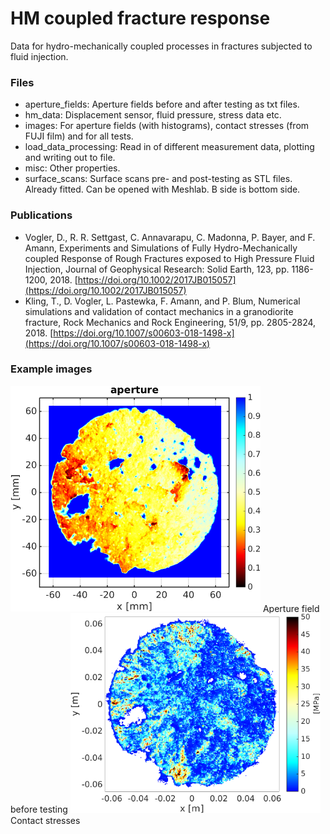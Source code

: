 # HM coupled fracture response
Data for hydro-mechanically coupled processes in fractures subjected to fluid injection.

### Files
- aperture_fields: Aperture fields before and after testing as txt files.
- hm_data: Displacement sensor, fluid pressure, stress data etc.
- images: For aperture fields (with histograms), contact stresses (from FUJI film) and for all tests.
- load_data_processing: Read in of different measurement data, plotting and writing out to file.
- misc: Other properties.
- surface_scans: Surface scans pre- and post-testing as STL files. Already fitted. Can be opened with Meshlab. B side is bottom side.

### Publications
- Vogler, D., R. R. Settgast, C. Annavarapu, C. Madonna, P. Bayer, and F. Amann, Experiments and Simulations of Fully Hydro-Mechanically coupled Response of Rough Fractures exposed to High Pressure Fluid Injection, Journal of Geophysical Research: Solid Earth, 123, pp. 1186-1200, 2018. [https://doi.org/10.1002/2017JB015057](https://doi.org/10.1002/2017JB015057)
- Kling, T., D. Vogler, L. Pastewka, F. Amann, and P. Blum, Numerical simulations and validation of contact mechanics in a granodiorite fracture, Rock Mechanics and Rock Engineering, 51/9, pp. 2805-2824, 2018. [https://doi.org/10.1007/s00603-018-1498-x](https://doi.org/10.1007/s00603-018-1498-x)  

### Example images
<img src="./images/aperture_fields/pre-testing/eth_psu_ethz_vd2_aperture_woInOutlet.png" width="400">
Aperture field before testing  


<img src="./images/contact_stress_films/vd2/ethz_vd2_120_absoluteColorbar.png" width="400">
Contact stresses
